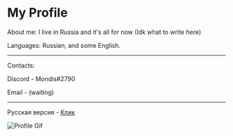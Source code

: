 My Profile
===========

About me: I live in Russia and it's all for now (Idk what to write here)

Languages: Russian, and some English.

------
Contacts: 

Discord - Mondis#2790

Email - (waiting)

------

Русская версия - [Клик](https://github.com/mondis1337/mondis1337/blob/main/RU_README.md)

![Profile Gif](https://media.discordapp.net/attachments/561669288029585413/749217905442422814/cat.gif)
